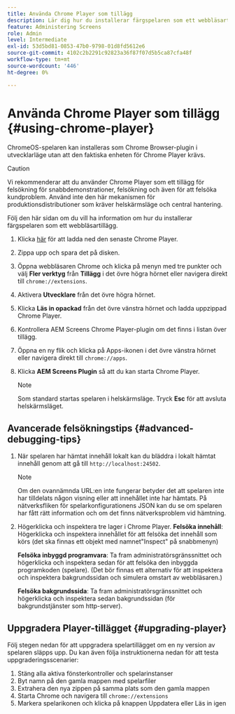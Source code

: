 ```yaml
---
title: Använda Chrome Player som tillägg
description: Lär dig hur du installerar färgspelaren som ett webbläsartillägg för AEM Screens.
feature: Administering Screens
role: Admin
level: Intermediate
exl-id: 53d5bd81-0853-47b0-9798-01d8fd5612e6
source-git-commit: 4102c2b2291c92823a36f87f07d5b5ca87cfa48f
workflow-type: tm+mt
source-wordcount: '446'
ht-degree: 0%

---
```


# Använda Chrome Player som tillägg {#using-chrome-player}

ChromeOS-spelaren kan installeras som Chrome Browser-plugin i utvecklarläge utan att den faktiska enheten för Chrome Player krävs.

>[!CAUTION]
>
> Vi rekommenderar att du använder Chrome Player som ett tillägg för felsökning för snabbdemonstrationer, felsökning och även för att felsöka kundproblem. Använd inte den här mekanismen för produktionsdistributioner som kräver helskärmsläge och central hantering.

Följ den här sidan om du vill ha information om hur du installerar färgspelaren som ett webbläsartillägg.

1. Klicka [här](https://download.macromedia.com/screens/) för att ladda ned den senaste Chrome Player.

1. Zippa upp och spara det på disken.

1. Öppna webbläsaren Chrome och klicka på menyn med tre punkter och välj **Fler verktyg** från **Tillägg** i det övre högra hörnet eller navigera direkt till `chrome://extensions`.

1. Aktivera **Utvecklare** från det övre högra hörnet.

1. Klicka **Läs in opackad** från det övre vänstra hörnet och ladda uppzippad Chrome Player.

1. Kontrollera AEM Screens Chrome Player-plugin om det finns i listan över tillägg.

1. Öppna en ny flik och klicka på Apps-ikonen i det övre vänstra hörnet eller navigera direkt till `chrome://apps`.

1. Klicka **AEM Screens Plugin** så att du kan starta Chrome Player.

   >[!NOTE]
   >
   > Som standard startas spelaren i helskärmsläge. Tryck **Esc** för att avsluta helskärmsläget.


## Avancerade felsökningstips {#advanced-debugging-tips}

1. När spelaren har hämtat innehåll lokalt kan du bläddra i lokalt hämtat innehåll genom att gå till `http://localhost:24502`.

   >[!NOTE]
   >
   > Om den ovannämnda URL:en inte fungerar betyder det att spelaren inte har tilldelats någon visning eller att innehållet inte har hämtats. På nätverksfliken för spelarkonfigurationens JSON kan du se om spelaren har fått rätt information och om det finns nätverksproblem vid hämtning.

1. Högerklicka och inspektera tre lager i Chrome Player.
   **Felsöka innehåll**: Högerklicka och inspektera innehållet för att felsöka det innehåll som körs (det ska finnas ett objekt med namnet&quot;Inspect&quot; på snabbmenyn)

   **Felsöka inbyggd programvara**: Ta fram administratörsgränssnittet och högerklicka och inspektera sedan för att felsöka den inbyggda programkoden (spelare). (Det bör finnas ett alternativ för att inspektera och inspektera bakgrundssidan och simulera omstart av webbläsaren.)

   **Felsöka bakgrundssida**: Ta fram administratörsgränssnittet och högerklicka och inspektera sedan bakgrundssidan (för bakgrundstjänster som http-server).

## Uppgradera Player-tillägget {#upgrading-player}

Följ stegen nedan för att uppgradera spelartillägget om en ny version av spelaren släpps upp. Du kan även följa instruktionerna nedan för att testa uppgraderingsscenarier:

1. Stäng alla aktiva fönsterkontroller och spelarinstanser
1. Byt namn på den gamla mappen med spelarfiler
1. Extrahera den nya zippen på samma plats som den gamla mappen
1. Starta Chrome och navigera till `chrome://extensions`
1. Markera spelarikonen och klicka på knappen Uppdatera eller Läs in igen
